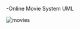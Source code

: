 -Online Movie System UML




![movies](https://user-images.githubusercontent.com/101474969/223113615-5da9e84a-3fe4-49a7-b0fb-18296b906f31.png)
